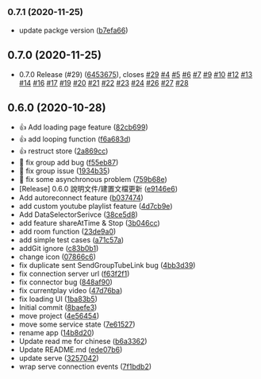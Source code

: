 ## <small>0.7.1 (2020-11-25)</small>

* update packge version ([b7efa66](https://github.com/yakiu1/GonShareTube/commit/b7efa66))



## 0.7.0 (2020-11-25)

* 0.7.0 Release (#29) ([6453675](https://github.com/yakiu1/GonShareTube/commit/6453675)), closes [#29](https://github.com/yakiu1/GonShareTube/issues/29) [#4](https://github.com/yakiu1/GonShareTube/issues/4) [#5](https://github.com/yakiu1/GonShareTube/issues/5) [#6](https://github.com/yakiu1/GonShareTube/issues/6) [#7](https://github.com/yakiu1/GonShareTube/issues/7) [#9](https://github.com/yakiu1/GonShareTube/issues/9) [#10](https://github.com/yakiu1/GonShareTube/issues/10) [#12](https://github.com/yakiu1/GonShareTube/issues/12) [#13](https://github.com/yakiu1/GonShareTube/issues/13) [#14](https://github.com/yakiu1/GonShareTube/issues/14) [#16](https://github.com/yakiu1/GonShareTube/issues/16) [#17](https://github.com/yakiu1/GonShareTube/issues/17) [#19](https://github.com/yakiu1/GonShareTube/issues/19) [#20](https://github.com/yakiu1/GonShareTube/issues/20) [#21](https://github.com/yakiu1/GonShareTube/issues/21) [#22](https://github.com/yakiu1/GonShareTube/issues/22) [#23](https://github.com/yakiu1/GonShareTube/issues/23) [#24](https://github.com/yakiu1/GonShareTube/issues/24) [#26](https://github.com/yakiu1/GonShareTube/issues/26) [#27](https://github.com/yakiu1/GonShareTube/issues/27) [#28](https://github.com/yakiu1/GonShareTube/issues/28)



## 0.6.0 (2020-10-28)

* :+1:  Add loading page feature ([82cb699](https://github.com/yakiu1/GonShareTube/commit/82cb699))
* :+1:  add looping function ([f6a683d](https://github.com/yakiu1/GonShareTube/commit/f6a683d))
* :+1:  restruct store ([2a869cc](https://github.com/yakiu1/GonShareTube/commit/2a869cc))
* :poop:  fix group add bug ([f55eb87](https://github.com/yakiu1/GonShareTube/commit/f55eb87))
* :poop:  fix group issue ([1934b35](https://github.com/yakiu1/GonShareTube/commit/1934b35))
* :poop: fix some asynchronous problem ([759b68e](https://github.com/yakiu1/GonShareTube/commit/759b68e))
* [Release] 0.6.0 說明文件/建置文檔更新 ([e9146e6](https://github.com/yakiu1/GonShareTube/commit/e9146e6))
* Add autoreconnect feature ([b037474](https://github.com/yakiu1/GonShareTube/commit/b037474))
* add custom youtube playlist feature ([4d7cb9e](https://github.com/yakiu1/GonShareTube/commit/4d7cb9e))
* Add DataSelectorSerivce ([38ce5d8](https://github.com/yakiu1/GonShareTube/commit/38ce5d8))
* add feature shareAtTime & Stop ([3b046cc](https://github.com/yakiu1/GonShareTube/commit/3b046cc))
* add room function ([23de9a0](https://github.com/yakiu1/GonShareTube/commit/23de9a0))
* add simple test cases ([a71c57a](https://github.com/yakiu1/GonShareTube/commit/a71c57a))
* addGit ignore ([c83b0b1](https://github.com/yakiu1/GonShareTube/commit/c83b0b1))
* change icon ([07866c6](https://github.com/yakiu1/GonShareTube/commit/07866c6))
* fix  duplicate sent SendGroupTubeLink  bug ([4bb3d39](https://github.com/yakiu1/GonShareTube/commit/4bb3d39))
* fix connection server url ([f63f2f1](https://github.com/yakiu1/GonShareTube/commit/f63f2f1))
* fix connector bug ([848af90](https://github.com/yakiu1/GonShareTube/commit/848af90))
* fix currentplay video ([47d76ba](https://github.com/yakiu1/GonShareTube/commit/47d76ba))
* fix loading UI ([1ba83b5](https://github.com/yakiu1/GonShareTube/commit/1ba83b5))
* Initial commit ([8baefe3](https://github.com/yakiu1/GonShareTube/commit/8baefe3))
* move project ([4e56454](https://github.com/yakiu1/GonShareTube/commit/4e56454))
* move some service state ([7e61527](https://github.com/yakiu1/GonShareTube/commit/7e61527))
* rename app ([14b8d20](https://github.com/yakiu1/GonShareTube/commit/14b8d20))
* Update read me for chinese ([b6a3362](https://github.com/yakiu1/GonShareTube/commit/b6a3362))
* Update README.md ([ede07b6](https://github.com/yakiu1/GonShareTube/commit/ede07b6))
* update serve ([3257042](https://github.com/yakiu1/GonShareTube/commit/3257042))
* wrap serve connection events ([7f1bdb2](https://github.com/yakiu1/GonShareTube/commit/7f1bdb2))



